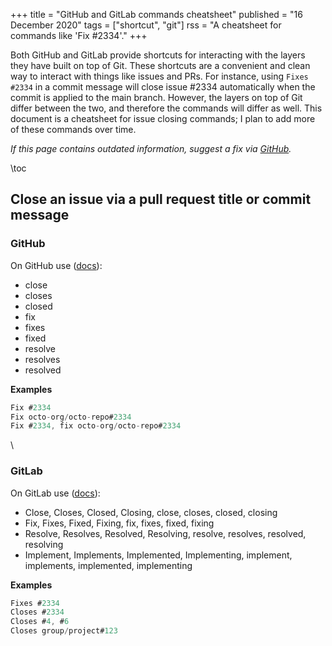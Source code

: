 +++
title = "GitHub and GitLab commands cheatsheet"
published = "16 December 2020"
tags = ["shortcut", "git"]
rss = "A cheatsheet for commands like 'Fix #2334'."
+++

Both GitHub and GitLab provide shortcuts for interacting with the layers they have built on top of Git.
These shortcuts are a convenient and clean way to interact with things like issues and PRs.
For instance, using `Fixes #2334` in a commit message will close issue #2334 automatically when the commit is applied to the main branch.
However, the layers on top of Git differ between the two, and therefore the commands will differ as well.
This document is a cheatsheet for issue closing commands; I plan to add more of these commands over time.

*If this page contains outdated information, suggest a fix via [GitHub](https://github.com/rikhuijzer/huijzer.xyz).*

\toc 

## Close an issue via a pull request title or commit message

### GitHub
On GitHub use
([docs](https://docs.github.com/en/free-pro-team@latest/github/managing-your-work-on-github/linking-a-pull-request-to-an-issue#linking-a-pull-request-to-an-issue-using-a-keyword)):

- close
- closes
- closed
- fix
- fixes
- fixed
- resolve
- resolves
- resolved

**Examples**

```c
Fix #2334
Fix octo-org/octo-repo#2334
Fix #2334, fix octo-org/octo-repo#2334
```

\
### GitLab
On GitLab use 
([docs](https://docs.gitlab.com/ee/user/project/issues/managing_issues.html#closing-issues)):

- Close, Closes, Closed, Closing, close, closes, closed, closing 
- Fix, Fixes, Fixed, Fixing, fix, fixes, fixed, fixing 
- Resolve, Resolves, Resolved, Resolving, resolve, resolves, resolved, resolving 
- Implement, Implements, Implemented, Implementing, implement, implements, implemented, implementing 

**Examples**

```c
Fixes #2334
Closes #2334
Closes #4, #6
Closes group/project#123
```
